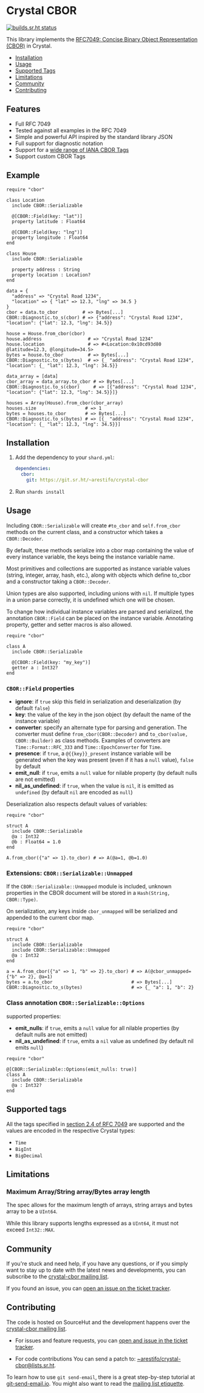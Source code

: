 # Crystal CBOR

[![builds.sr.ht status](https://builds.sr.ht/~arestifo/crystal-cbor.svg)](https://builds.sr.ht/~arestifo/crystal-cbor?)

This library implements the [RFC7049: Concise Binary Object Representation (CBOR)][rfc]
in Crystal.

- [Installation](#installation)
- [Usage](#usage)
- [Supported Tags](#supported-tags)
- [Limitations](#limitations)
- [Community](#community)
- [Contributing](#contributing)

## Features

- Full RFC 7049
- Tested against all examples in the RFC 7049
- Simple and powerful API inspired by the standard library JSON
- Full support for diagnostic notation
- Support for a [wide range of IANA CBOR Tags](#supported-tags)
- Support custom CBOR Tags

## Example

```crystal
require "cbor"

class Location
  include CBOR::Serializable

  @[CBOR::Field(key: "lat")]
  property latitude : Float64

  @[CBOR::Field(key: "lng")]
  property longitude : Float64
end

class House
  include CBOR::Serializable

  property address : String
  property location : Location?
end

data = {
  "address" => "Crystal Road 1234",
  "location" => { "lat" => 12.3, "lng" => 34.5 }
}
cbor = data.to_cbor         # => Bytes[...]
CBOR::Diagnostic.to_s(cbor) # => {"address": "Crystal Road 1234", "location": {"lat": 12.3, "lng": 34.5}}

house = House.from_cbor(cbor)
house.address                 # => "Crystal Road 1234"
house.location                # => #<Location:0x10cd93d80 @latitude=12.3, @longitude=34.5>
bytes = house.to_cbor         # => Bytes[...]
CBOR::Diagnostic.to_s(bytes)  # => {_ "address": "Crystal Road 1234", "location": {_ "lat": 12.3, "lng": 34.5}}

data_array = [data]
cbor_array = data_array.to_cbor # => Bytes[...]
CBOR::Diagnostic.to_s(cbor)     # => [{"address": "Crystal Road 1234", "location": {"lat": 12.3, "lng": 34.5}}]}

houses = Array(House).from_cbor(cbor_array)
houses.size                  # => 1
bytes = houses.to_cbor       # => Bytes[...]
CBOR::Diagnostic.to_s(bytes) # => [{_ "address": "Crystal Road 1234", "location": {_ "lat": 12.3, "lng": 34.5}}]
```

## Installation

1. Add the dependency to your `shard.yml`:

   ```yaml
   dependencies:
     cbor:
       git: https://git.sr.ht/~arestifo/crystal-cbor
   ```

2. Run `shards install`

## Usage

Including `CBOR::Serializable` will create `#to_cbor` and `self.from_cbor` methods
on the current class, and a constructor which takes a `CBOR::Decoder`.

By default, these methods serialize into a cbor map containing the value of
every instance variable, the keys being the instance variable name.

Most primitives and collections are supported as instance variable values (string,
integer, array, hash, etc.), along with objects which define to_cbor and a
constructor taking a `CBOR::Decoder`.

Union types are also supported, including unions with `nil`. If multiple types
in a union parse correctly, it is undefined which one will be chosen.

To change how individual instance variables are parsed and serialized,
the annotation `CBOR::Field` can be placed on the instance variable.
Annotating property, getter and setter macros is also allowed.

```crystal
require "cbor"

class A
  include CBOR::Serializable

  @[CBOR::Field(key: "my_key")]
  getter a : Int32?
end
```

### `CBOR::Field` properties

- **ignore**: if `true` skip this field in serialization and deserialization
  (by default `false`)
- **key**: the value of the key in the json object (by default the name of the
  instance variable)
- **converter**: specify an alternate type for parsing and generation.
  The converter must define `from_cbor(CBOR::Decoder)` and
  `to_cbor(value, CBOR::Builder)` as class methods. Examples of converters are
  `Time::Format::RFC_333` and `Time::EpochConverter` for `Time`.
- **presence**: if `true`, a `@{{key}}_present` instance variable will be generated
  when the key was present (even if it has a `null` value), `false` by default
- **emit_null**: if `true`, emits a `null` value for nilable property
  (by default nulls are not emitted)
- **nil_as_undefined**: if `true`, when the value is `nil`, it is emitted as
  `undefined` (by default `nil` are encoded as `null`)

Deserialization also respects default values of variables:

```crystal
require "cbor"

struct A
  include CBOR::Serializable
  @a : Int32
  @b : Float64 = 1.0
end

A.from_cbor({"a" => 1}.to_cbor) # => A(@a=1, @b=1.0)
```

### Extensions: `CBOR::Serializable::Unmapped`

If the `CBOR::Serializable::Unmapped` module is included, unknown properties in
the CBOR document will be stored in a `Hash(String, CBOR::Type)`.

On serialization, any keys inside `cbor_unmapped` will be serialized and appended
to the current cbor map.

```crystal
require "cbor"

struct A
  include CBOR::Serializable
  include CBOR::Serializable::Unmapped
  @a : Int32
end

a = A.from_cbor({"a" => 1, "b" => 2}.to_cbor) # => A(@cbor_unmapped={"b" => 2}, @a=1)
bytes = a.to_cbor                             # => Bytes[...]
CBOR::Diagnostic.to_s(bytes)                  # => {_ "a": 1, "b": 2}
```

### Class annotation `CBOR::Serializable::Options`

supported properties:

- **emit_nulls**: if `true`, emits a `null` value for all nilable properties
  (by default nulls are not emitted)
- **nil_as_undefined**: if `true`, emits a `nil` value as undefined
  (by default nil emits `null`)

```crystal
require "cbor"

@[CBOR::Serializable::Options(emit_nulls: true)]
class A
  include CBOR::Serializable
  @a : Int32?
end
```

## Supported tags

All the tags specified in [section 2.4 of RFC 7049][rfc-tags] are supported
and the values are encoded in the respective Crystal types:

- `Time`
- `BigInt`
- `BigDecimal`

## Limitations

### Maximum Array/String array/Bytes array length

The spec allows for the maximum length of arrays, string arrays and bytes array
to be a `UInt64`.

While this library supports lengths expressed as a `UInt64`, it must not exceed
`Int32::MAX`.

## Community

If you're stuck and need help, if you have any questions, or if you simply want
to stay up to date with the latest news and developments, you can subscribe to
the [crystal-cbor mailing list][mailing-list].

If you found an issue, you can [open an issue on the ticket tracker][tickets].

## Contributing

The code is hosted on SourceHut and the development happens over the
[crystal-cbor mailing list][mailing-list].

- For issues and feature requests, you can [open and issue in the ticket tracker][tickets].

- For code contributions You can send a patch to: [~arestifo/crystal-cbor@lists.sr.ht](mailto:~arestifo/crystal-cbor@lists.sr.ht).

To learn how to use `git send-email`, there is a great step-by-step tutorial
at [git-send-email.io](https://git-send-email.io/).
You might also want to read the [mailing list etiquette](https://man.sr.ht/lists.sr.ht/etiquette.md).

[rfc]: https://tools.ietf.org/html/rfc7049
[rfc-tags]: https://tools.ietf.org/html/rfc7049#section-2.4
[mailing-list]: https://lists.sr.ht/~arestifo/crystal-cbor
[tickets]: https://todo.sr.ht/~arestifo/crystal-cbor
